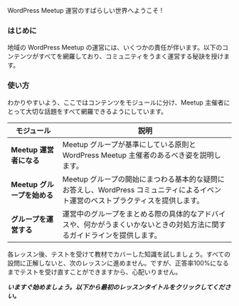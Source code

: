<!--Welcome to the wonderful world of WordPress meetup organizing!-->
WordPress Meetup 運営のすばらしい世界へようこそ !

<!--### Before we begin-->
### はじめに

<!--When you organize a local WordPress meetup, a number of responsibilities come along with that. The following content will cover all of that and give you some tips on how to encourage your community to be the best it can be.-->
地域の WordPress Meetup の運営には、いくつかの責任が伴います。以下のコンテンツがすべてを網羅しており、コミュニティをうまく運営する秘訣を授けます。

<!--### So how does this all work?-->
### 使い方

<!--For your convenience, we have divided the content here into modules that will take you through all of the important areas for meetup organizers:-->
わかりやすいよう、ここではコンテンツをモジュールに分け、Meetup 主催者にとって大切な話題をすべて網羅できるようにしています。


| **<!--Module-->モジュール** | **<!--Description-->説明** |
| --- | --- |
| **Meetup 運営者になる** | <!--Describes the principles that Meetup groups are based on and who the WordPress Meetup organizers are.--> Meetup グループが基準にしている原則と WordPress Meetup 主催者のあるべき姿を説明します。 |
| **Meetup グループを始める** | <!--Answers basic questions on starting a Meetup group and provides the WordPress Community’s best practices for event organization.-->Meetup グループの開始にまつわる基本的な疑問にお答えし、WordPress コミュニティによるイベント運営のベストプラクティスを提供します。 |
| **グループを運営する** | <!--Provides specific advice on handling an existing group and guidelines on what to do when something goes wrong.-->運営中のグループをまとめる際の具体的なアドバイスや、何かがうまくいかないときの対処方法に関するガイドラインを提供します。 |


<!--After each lesson, you will be presented with a quiz to test your knowledge of the material that we’ve covered. You’ll need to get all of the answers correct in order to move onto the next lesson, but don’t worry – you can retake the quizzes as often as you like in order to reach the goal of a 100% pass rate.-->
各レッスン後、テストを受けて教材でカバーした知識を試しましょう。すべての設問に正解しないと、次のレッスンに進めません。ですが、正答率100%になるまでテストを受け直すことができますから、心配いりません。

<!--_**So, what are you waiting for? Click on the first lesson title below to get started!**_-->
_**いますぐ始めましょう。以下から最初のレッスンタイトルをクリックしてください。**_

